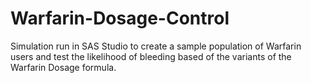 # Warfarin-Dosage-Control
Simulation run in SAS Studio to create a sample population of Warfarin users and test the likelihood of bleeding based of the variants of the Warfarin Dosage formula.

